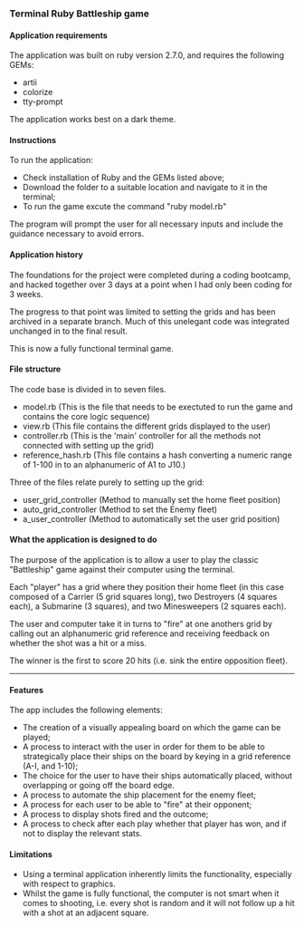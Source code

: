 <h3>Terminal Ruby Battleship game</h3> 

#### Application requirements <br>

The application was built on ruby version 2.7.0, and requires the following GEMs:

- artii
- colorize
- tty-prompt

The application works best on a dark theme.

#### Instructions <br>

To run the application:
- Check installation of Ruby and the GEMs listed above;
- Download the folder to a suitable location and navigate to it in the terminal; 
- To run the game excute the command "ruby model.rb"

The program will prompt the user for all necessary inputs and include the guidance necessary to avoid errors.

#### Application history <br>

The foundations for the project were completed during a coding bootcamp, and hacked together over 3 days at a point when I had only been coding for 3 weeks.

The progress to that point was limited to setting the grids and has been archived in a separate branch. Much of this unelegant code was integrated unchanged in to the final result. 

This is now a fully functional terminal game.

#### File structure <br>

The code base is divided in to seven files. 

- model.rb (This is the file that needs to be exectuted to run the game and contains the core logic sequence)
- view.rb (This file contains the different grids displayed to the user)
- controller.rb (This is the 'main' controller for all the methods not connected with setting up the grid)
- reference_hash.rb (This file contains a hash converting a numeric range of 1-100 in to an alphanumeric of A1 to J10.)

Three of the files relate purely to setting up the grid:

- user_grid_controller (Method to manually set the home fleet position)
- auto_grid_controller (Method to set the Enemy fleet)
- a_user_controller (Method to automatically set the user grid position)

#### What the application is designed to do <br>

The purpose of the application is to allow a user to play the classic "Battleship" game against their computer using the terminal. 

Each "player" has a grid where they position their home fleet (in this case composed of a Carrier (5 grid squares long), two Destroyers (4 squares each), a Submarine (3 squares), and two Minesweepers (2 squares each). 

The user and computer take it in turns to "fire" at one anothers grid by calling out an alphanumeric grid reference and receiving feedback on whether the shot was a hit or a miss.

The winner is the first to score 20 hits (i.e. sink the entire opposition fleet).

<hr>
<!----------------------------------------------------->



#### Features

The app includes the following elements:
- The creation of a visually appealing board on which the game can be played;
- A process to interact with the user in order for them to be able to strategically place their ships on the board by keying in a grid reference (A-I, and 1-10);
- The choice for the user to have their ships automatically placed, without overlapping or going off the board edge.
- A process to automate the ship placement for the enemy fleet;
- A process for each user to be able to "fire" at their opponent;
- A process to display shots fired and the outcome;
- A process to check after each play whether that player has won, and if not to display the relevant stats.


#### Limitations

- Using a terminal application inherently limits the functionality, especially with respect to graphics.
- Whilst the game is fully functional, the computer is not smart when it comes to shooting, i.e. every shot is random and it will not follow up a hit with a shot at an adjacent square. 
